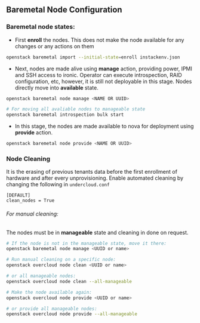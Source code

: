 ## Baremetal Node Configuration

### Baremetal node states:

* First **enroll** the nodes. This does not make the node available for any changes or any actions on them

```bash
openstack baremetal import --initial-state=enroll instackenv.json
```
* Next, nodes are made alive using **manage** action, providing power, IPMI and SSH access to ironic. Operator can execute introspection, RAID configuration, etc, however, it is still not deployable in this stage. Nodes directly move into **available** state.

```bash
openstack baremetal node manage <NAME OR UUID>

# For moving all avaliable nodes to manageable state
openstack baremetal introspection bulk start
```

* In this stage, the nodes are made available to nova for deployment using **provide** action.

```bash
openstack baremetal node provide <NAME OR UUID>
```

### Node Cleaning

It is the erasing of previous tenants data before the first enrollment of hardware and after every unprovisioning. Enable automated cleaning by changing the following in `undercloud.conf`

```apacheconf
[DEFAULT]
clean_nodes = True
```

###### For manual cleaning:

The nodes must be in **manageable** state and cleaning in done on request.

```bash
# If the node is not in the manageable state, move it there:
openstack baremetal node manage <UUID or name>

# Run manual cleaning on a specific node:
openstack overcloud node clean <UUID or name>

# or all manageable nodes:
openstack overcloud node clean --all-manageable

# Make the node available again:
openstack overcloud node provide <UUID or name>

# or provide all manageable nodes:
openstack overcloud node provide --all-manageable
```
